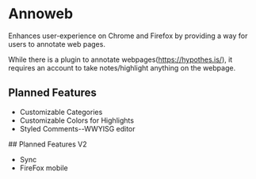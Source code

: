 # Annoweb
Enhances user-experience on Chrome and Firefox by providing a way for users to annotate web pages.

While there is a plugin to annotate webpages(https://hypothes.is/), it requires an account to take notes/highlight anything on the webpage.
## Planned Features
<ul>
  <li>
    Customizable Categories
  </li>
    <li>
    Customizable Colors for Highlights
  </li>
  <li>
    Styled Comments--WWYISG editor
  </li>
</ul>
## Planned Features V2
<ul>
  <li>
    Sync
      <li>
        FireFox mobile
      </li>
  </li>
</ul>
